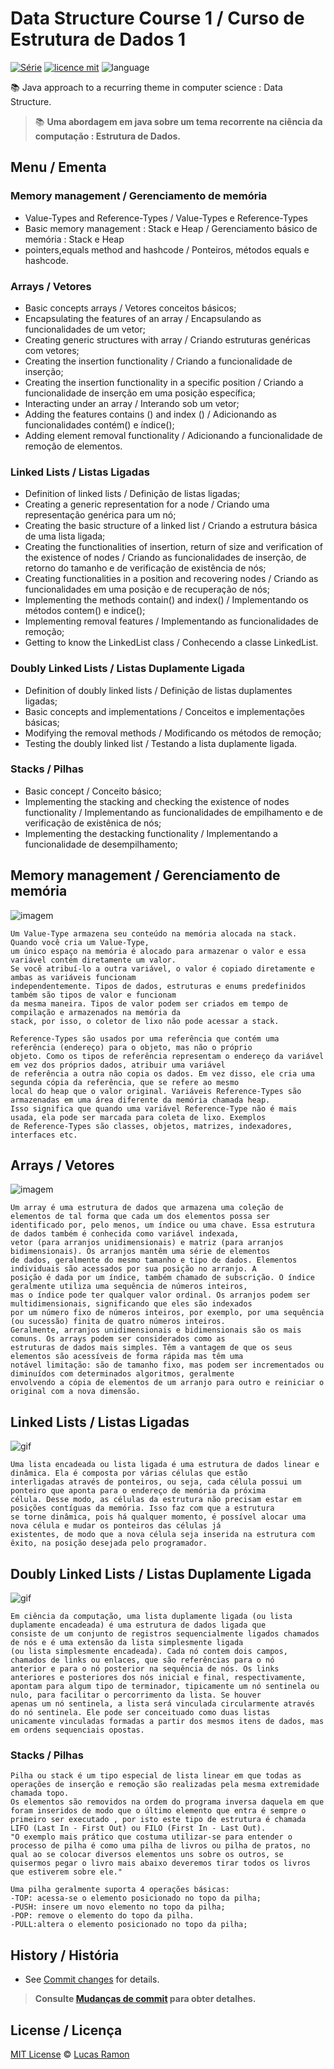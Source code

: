 # Data Structure Course 1 / Curso de Estrutura de Dados 1
[![Série](https://img.shields.io/badge/lramon2001-DataStructure-orange)](https://github.com/lramon2001/EstruturaDeDadosEalgoritmos)
[![licence mit](https://img.shields.io/badge/licence-MIT-blue.svg)](https://github.com/lramon2001/EstruturaDeDadosEalgoritmos/blob/main/LICENSE)
![language](https://img.shields.io/badge/java-only-yellow)

:books: Java approach to a recurring theme in computer science : Data Structure. 
> :books: **Uma abordagem em java sobre um tema recorrente na ciência da computação : Estrutura de Dados.**

## Menu / Ementa
###  Memory management / Gerenciamento de memória
- Value-Types and Reference-Types / Value-Types e Reference-Types
- Basic memory management : Stack e Heap / Gerenciamento básico de memória : Stack e Heap
- pointers,equals method and hashcode / Ponteiros, métodos equals e hashcode.
### Arrays / Vetores
- Basic concepts arrays / Vetores conceitos básicos;
- Encapsulating the features of an array / Encapsulando as funcionalidades de um vetor;
- Creating generic structures with array / Criando estruturas genéricas com vetores;
- Creating the insertion functionality / Criando a funcionalidade de inserção;
- Creating the insertion functionality in a specific position / Criando a funcionalidade de inserção em uma posição específica;
- Interacting under an array / Interando sob um vetor;
- Adding the features contains () and index () / Adicionando as funcionalidades contém() e índice();
- Adding element removal functionality / Adicionando a funcionalidade de remoção de elementos.

### Linked Lists / Listas Ligadas
- Definition of linked lists / Definição de listas ligadas;
- Creating a generic representation for a node / Criando uma representação genérica para um nó;
- Creating the basic structure of a linked list / Criando a estrutura básica de uma lista ligada;
- Creating the functionalities of insertion, return of size and verification of the existence of nodes / Criando as funcionalidades de inserção, de retorno do tamanho e de         verificação de existência de nós;
- Creating functionalities in a position and recovering nodes / Criando as funcionalidades em uma posição e de recuperação de nós;
- Implementing the methods contain() and index() / Implementando os métodos contem() e indice();
- Implementing removal features / Implementando as funcionalidades de remoção;
- Getting to know the LinkedList class / Conhecendo a classe LinkedList.

### Doubly Linked Lists / Listas Duplamente Ligada
- Definition of doubly linked lists / Definição de listas duplamentes ligadas;
- Basic concepts and implementations / Conceitos e implementações básicas;
- Modifying the removal methods / Modificando os métodos de remoção;
- Testing the doubly linked list / Testando a lista duplamente ligada. 

### Stacks / Pilhas
- Basic concept / Conceito básico;
- Implementing the stacking and checking the existence of nodes functionality / Implementando as funcionalidades de empilhamento e de verificação de existênica de nós;
- Implementing the destacking functionality / Implementando a funcionalidade de desempilhamento;



## Memory management / Gerenciamento de memória
![imagem](https://github.com/lramon2001/EstruturaDeDados1/blob/main/reference-type.png)
```
Um Value-Type armazena seu conteúdo na memória alocada na stack. Quando você cria um Value-Type, 
um único espaço na memória é alocado para armazenar o valor e essa variável contém diretamente um valor. 
Se você atribuí-lo a outra variável, o valor é copiado diretamente e ambas as variáveis funcionam 
independentemente. Tipos de dados, estruturas e enums predefinidos também são tipos de valor e funcionam 
da mesma maneira. Tipos de valor podem ser criados em tempo de compilação e armazenados na memória da
stack, por isso, o coletor de lixo não pode acessar a stack.

Reference-Types são usados por uma referência que contém uma referência (endereço) para o objeto, mas não o próprio 
objeto. Como os tipos de referência representam o endereço da variável em vez dos próprios dados, atribuir uma variável
de referência a outra não copia os dados. Em vez disso, ele cria uma segunda cópia da referência, que se refere ao mesmo 
local do heap que o valor original. Variáveis Reference-Types são armazenadas em uma área diferente da memória chamada heap.
Isso significa que quando uma variável Reference-Type não é mais usada, ela pode ser marcada para coleta de lixo. Exemplos 
de Reference-Types são classes, objetos, matrizes, indexadores, interfaces etc.
```
## Arrays / Vetores
![imagem](https://github.com/lramon2001/EstruturaDeDados1/blob/main/arrayok.png)
```
Um array é uma estrutura de dados que armazena uma coleção de elementos de tal forma que cada um dos elementos possa ser 
identificado por, pelo menos, um índice ou uma chave. Essa estrutura de dados também é conhecida como variável indexada,
vetor (para arranjos unidimensionais) e matriz (para arranjos bidimensionais). Os arranjos mantêm uma série de elementos 
de dados, geralmente do mesmo tamanho e tipo de dados. Elementos individuais são acessados por sua posição no arranjo. A 
posição é dada por um índice, também chamado de subscrição. O índice geralmente utiliza uma sequência de números inteiros,
mas o índice pode ter qualquer valor ordinal. Os arranjos podem ser multidimensionais, significando que eles são indexados
por um número fixo de números inteiros, por exemplo, por uma sequência (ou sucessão) finita de quatro números inteiros.
Geralmente, arranjos unidimensionais e bidimensionais são os mais comuns. Os arrays podem ser considerados como as 
estruturas de dados mais simples. Têm a vantagem de que os seus elementos são acessíveis de forma rápida mas têm uma 
notável limitação: são de tamanho fixo, mas podem ser incrementados ou diminuídos com determinados algoritmos, geralmente
envolvendo a cópia de elementos de um arranjo para outro e reiniciar o original com a nova dimensão. 
```
## Linked Lists / Listas Ligadas
![gif](https://github.com/lramon2001/EstruturaDeDados1/blob/main/listasLigadas.gif)
```
Uma lista encadeada ou lista ligada é uma estrutura de dados linear e dinâmica. Ela é composta por várias células que estão
interligadas através de ponteiros, ou seja, cada célula possui um ponteiro que aponta para o endereço de memória da próxima 
célula. Desse modo, as células da estrutura não precisam estar em posições contíguas da memória. Isso faz com que a estrutura
se torne dinâmica, pois há qualquer momento, é possível alocar uma nova célula e mudar os ponteiros das células já 
existentes, de modo que a nova célula seja inserida na estrutura com êxito, na posição desejada pelo programador.
```
## Doubly Linked Lists / Listas Duplamente Ligada
![gif](https://github.com/lramon2001/EstruturaDeDados1/blob/main/listaDuplamenteLigadas.gif)
```
Em ciência da computação, uma lista duplamente ligada (ou lista duplamente encadeada) é uma estrutura de dados ligada que 
consiste de um conjunto de registros sequencialmente ligados chamados de nós e é uma extensão da lista simplesmente ligada
(ou lista simplesmente encadeada). Cada nó contem dois campos, chamados de links ou enlaces, que são referências para o nó
anterior e para o nó posterior na sequência de nós. Os links anteriores e posteriores dos nós inicial e final, respectivamente,
apontam para algum tipo de terminador, tipicamente um nó sentinela ou nulo, para facilitar o percorrimento da lista. Se houver 
apenas um nó sentinela, a lista será vinculada circularmente através do nó sentinela. Ele pode ser conceituado como duas listas
unicamente vinculadas formadas a partir dos mesmos itens de dados, mas em ordens sequenciais opostas.

```
### Stacks / Pilhas
```
Pilha ou stack é um tipo especial de lista linear em que todas as operações de inserção e remoção são realizadas pela mesma extremidade chamada topo.
Os elementos são removidos na ordem do programa inversa daquela em que foram inseridos de modo que o último elemento que entra é sempre o primeiro ser executado , por isto este tipo de estrutura é chamada LIFO (Last In - First Out) ou FILO (First In - Last Out).
"O exemplo mais prático que costuma utilizar-se para entender o processo de pilha é como uma pilha de livros ou pilha de pratos, no qual ao se colocar diversos elementos uns sobre os outros, se quisermos pegar o livro mais abaixo deveremos tirar todos os livros que estiverem sobre ele."

Uma pilha geralmente suporta 4 operações básicas:
-TOP: acessa-se o elemento posicionado no topo da pilha;
-PUSH: insere um novo elemento no topo da pilha;
-POP: remove o elemento do topo da pilha.
-PULL:altera o elemento posicionado no topo da pilha;
```

## History / História
- See [Commit changes](https://github.com/lramon2001/Algoritmos/pulse) for details.

> **Consulte [Mudanças de commit](https://github.com/lramon2001/Algoritmos/pulse) para obter detalhes.**

## License / Licença

[MIT License](https://github.com/lramon2001/INMTE/blob/main/LICENSE) © [Lucas Ramon](https://github.com/lramon2001)
